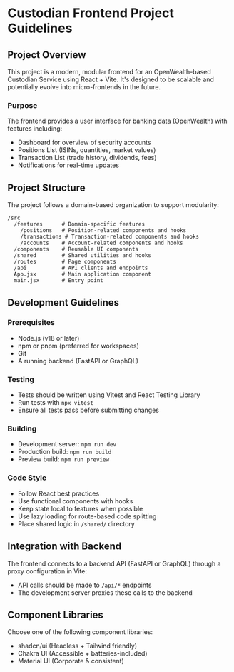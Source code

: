 # Custodian Frontend Project Guidelines

## Project Overview
This project is a modern, modular frontend for an OpenWealth-based Custodian Service using React + Vite. It's designed to be scalable and potentially evolve into micro-frontends in the future.

### Purpose
The frontend provides a user interface for banking data (OpenWealth) with features including:
- Dashboard for overview of security accounts
- Positions List (ISINs, quantities, market values)
- Transaction List (trade history, dividends, fees)
- Notifications for real-time updates

## Project Structure
The project follows a domain-based organization to support modularity:

```
/src
  /features      # Domain-specific features
    /positions   # Position-related components and hooks
    /transactions # Transaction-related components and hooks
    /accounts    # Account-related components and hooks
  /components    # Reusable UI components
  /shared        # Shared utilities and hooks
  /routes        # Page components
  /api           # API clients and endpoints
  App.jsx        # Main application component
  main.jsx       # Entry point
```

## Development Guidelines

### Prerequisites
- Node.js (v18 or later)
- npm or pnpm (preferred for workspaces)
- Git
- A running backend (FastAPI or GraphQL)

### Testing
- Tests should be written using Vitest and React Testing Library
- Run tests with `npx vitest`
- Ensure all tests pass before submitting changes

### Building
- Development server: `npm run dev`
- Production build: `npm run build`
- Preview build: `npm run preview`

### Code Style
- Follow React best practices
- Use functional components with hooks
- Keep state local to features when possible
- Use lazy loading for route-based code splitting
- Place shared logic in `/shared/` directory

## Integration with Backend
The frontend connects to a backend API (FastAPI or GraphQL) through a proxy configuration in Vite:
- API calls should be made to `/api/*` endpoints
- The development server proxies these calls to the backend

## Component Libraries
Choose one of the following component libraries:
- shadcn/ui (Headless + Tailwind friendly)
- Chakra UI (Accessible + batteries-included)
- Material UI (Corporate & consistent)
